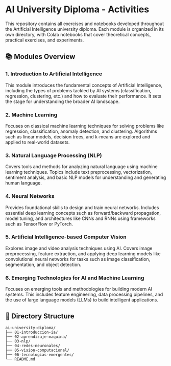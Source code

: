 # AI University Diploma - Activities

This repository contains all exercises and notebooks developed throughout the Artificial Intelligence university diploma. Each module is organized in its own directory, with Colab notebooks that cover theoretical concepts, practical exercises, and experiments.

## 📚 Modules Overview

### 1. Introduction to Artificial Intelligence
This module introduces the fundamental concepts of Artificial Intelligence, including the types of problems tackled by AI systems (classification, regression, clustering, etc.) and how to evaluate their performance. It sets the stage for understanding the broader AI landscape.

### 2. Machine Learning
Focuses on classical machine learning techniques for solving problems like regression, classification, anomaly detection, and clustering. Algorithms such as linear models, decision trees, and k-means are explored and applied to real-world datasets.

### 3. Natural Language Processing (NLP)
Covers tools and methods for analyzing natural language using machine learning techniques. Topics include text preprocessing, vectorization, sentiment analysis, and basic NLP models for understanding and generating human language.

### 4. Neural Networks
Provides foundational skills to design and train neural networks. Includes essential deep learning concepts such as forward/backward propagation, model tuning, and architectures like CNNs and RNNs using frameworks such as TensorFlow or PyTorch.

### 5. Artificial Intelligence-based Computer Vision
Explores image and video analysis techniques using AI. Covers image preprocessing, feature extraction, and applying deep learning models like convolutional neural networks for tasks such as image classification, segmentation, and object detection.

### 6. Emerging Technologies for AI and Machine Learning
Focuses on emerging tools and methodologies for building modern AI systems. This includes feature engineering, data processing pipelines, and the use of large language models (LLMs) to build intelligent applications.

## 📁 Directory Structure

```
ai-university-diploma/
├── 01-introduccion-ia/
├── 02-aprendizaje-maquina/
├── 03-nlp/
├── 04-redes-neuronales/
├── 05-vision-computacional/
├── 06-tecnologias-emergentes/
└── README.md
```
